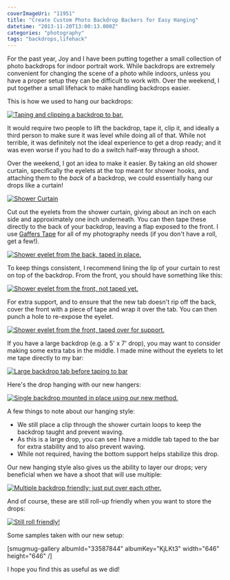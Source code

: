 ```yaml
---
coverImageUri: "11951"
title: "Create Custom Photo Backdrop Backers for Easy Hanging"
datetime: "2013-11-20T13:00:13.000Z"
categories: "photography"
tags: "backdrops,lifehack"
---
```


For the past year, Joy and I have been putting together a small collection of photo backdrops for indoor portrait work. While backdrops are extremely convenient for changing the scene of a photo while indoors, unless you have a proper setup they can be difficult to work with. Over the weekend, I put together a small lifehack to make handling backdrops easier.

This is how we used to hang our backdrops:

[![Taping and clipping a backdrop to bar.](http://assets.brandonmartinez.com/brandonmartinez/2013/11/BeforeUsing-1024x768.jpg)](http://assets.brandonmartinez.com/brandonmartinez/2013/11/BeforeUsing.jpg)

It would require two people to lift the backdrop, tape it, clip it, and ideally a third person to make sure it was level while doing all of that. While not terrible, it was definitely not the ideal experience to get a drop ready; and it was even worse if you had to do a switch half-way through a shoot.

Over the weekend, I got an idea to make it easier. By taking an old shower curtain, specifically the eyelets at the top meant for shower hooks, and attaching them to the _back_ of a backdrop, we could essentially hang our drops like a curtain!

[![Shower Curtain](http://assets.brandonmartinez.com/brandonmartinez/2013/11/0004243761249_500X500-300x300.jpg)](http://assets.brandonmartinez.com/brandonmartinez/2013/11/0004243761249_500X500.jpg)

Cut out the eyelets from the shower curtain, giving about an inch on each side and approximately one inch underneath. You can then tape these directly to the back of your backdrop, leaving a flap exposed to the front. I use [Gaffers Tape](http://www.amazon.com/JVCC-GAFF30YD-Premium-Grade-Gaffers/dp/B000QC7APK/ "Gaffers Tape on Amazon.com") for all of my photography needs (if you don't have a roll, get a few!).

[![Shower eyelet from the back, taped in place.](http://assets.brandonmartinez.com/brandonmartinez/2013/11/ShowerEyeletTapedBack-1024x768.jpg)](http://assets.brandonmartinez.com/brandonmartinez/2013/11/ShowerEyeletTapedBack.jpg)

To keep things consistent, I recommend lining the lip of your curtain to rest on top of the backdrop. From the front, you should have something like this:

[![Shower eyelet from the front, not taped yet.](http://assets.brandonmartinez.com/brandonmartinez/2013/11/ShowerEyeletNotTapedFront-1024x768.jpg)](http://assets.brandonmartinez.com/brandonmartinez/2013/11/ShowerEyeletNotTapedFront.jpg)

For extra support, and to ensure that the new tab doesn't rip off the back, cover the front with a piece of tape and wrap it over the tab. You can then punch a hole to re-expose the eyelet.

[![Shower eyelet from the front, taped over for support.](http://assets.brandonmartinez.com/brandonmartinez/2013/11/ShowerEyeletTapedFront-1024x768.jpg)](http://assets.brandonmartinez.com/brandonmartinez/2013/11/ShowerEyeletTapedFront.jpg)

If you have a large backdrop (e.g. a 5' x 7' drop), you may want to consider making some extra tabs in the middle. I made mine without the eyelets to let me tape directly to my bar:

[![Large backdrop tab before taping to bar](http://assets.brandonmartinez.com/brandonmartinez/2013/11/LargeBackdropTabWorkaround-1024x768.jpg)](http://assets.brandonmartinez.com/brandonmartinez/2013/11/LargeBackdropTabWorkaround.jpg)

Here's the drop hanging with our new hangers:

[![Single backdrop mounted in place using our new method.](http://assets.brandonmartinez.com/brandonmartinez/2013/11/SingleBackdropMounted-1024x768.jpg)](http://assets.brandonmartinez.com/brandonmartinez/2013/11/SingleBackdropMounted.jpg)

A few things to note about our hanging style:

- We still place a clip through the shower curtain loops to keep the backdrop taught and prevent waving.
- As this is a large drop, you can see I have a middle tab taped to the bar for extra stability and to also prevent waving.
- While not required, having the bottom support helps stabilize this drop.

Our new hanging style also gives us the ability to layer our drops; very beneficial when we have a shoot that will use multiple:

[![Multiple backdrop friendly; just put over each other.](http://assets.brandonmartinez.com/brandonmartinez/2013/11/MultipleBackdrops-1024x768.jpg)](http://assets.brandonmartinez.com/brandonmartinez/2013/11/MultipleBackdrops.jpg)

And of course, these are still roll-up friendly when you want to store the drops:

[![Still roll friendly!](http://assets.brandonmartinez.com/brandonmartinez/2013/11/StillRollFriendly-1024x768.jpg)](http://assets.brandonmartinez.com/brandonmartinez/2013/11/StillRollFriendly.jpg)

Some samples taken with our new setup:

\[smugmug-gallery albumId="33587844" albumKey="KjLKt3" width="646" height="646" /\]

I hope you find this as useful as we did!
